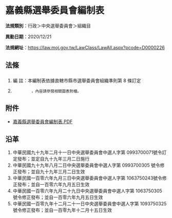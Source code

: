 # 嘉義縣選舉委員會編制表



**法規類別**：行政＞中央選舉委員會＞組織目

**異動日期**：2020/12/21  

**法規網址**：https://law.moj.gov.tw/LawClass/LawAll.aspx?pcode=D0000226



## 法條
##### 
1. 編      註：本編制表依據直轄市縣市選舉委員會組織準則第 8  條訂定
1.             ，內容請參閱相關圖表附檔。
## 附件
* [嘉義縣選舉委員會編制表.PDF](https://law.moj.gov.tw/LawClass/LawGetFile.ashx?FileId=0000283745)
## 沿革
1. 中華民國九十九年二月十一日中央選舉委員會中選人字第 0993700071號令訂定發布；並定自九十九年三月二日施行
1. 中華民國九十九年八月二日中央選舉委員會中選人字第 0993700305 號令修正發布；並自九十九年三月二日生效
1. 中華民國一百零六年九月三日中央選舉委員會中選人字第 1063750243號令修正發布；並自一百零六年九月五日生效
1. 中華民國一百零六年九月二十九日中央選舉委員會中選人字第 1063750305 號令修正發布；並自一百零六年九月五日生效
1. 中華民國一百零九年十二月二十一日中央選舉委員會中選人字第 1093750325 號令修正發布；並自一百零九年十二月十五日生效

